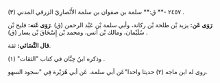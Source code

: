 ٢٤٥٧ -** ق:** سلمة بن صفوان بن سلمة الأَنْصارِيّ الزرقي المدني (٣) .

**رَوَى عَن:** يزيد بْن طلحة بْن ركانة، وأبي سلمة بْن عَبْد الرحمن (ق) .**رَوَى عَنه:** فليح بْن سُلَيْمان، ومالك بْن أنس، ومحمد بْن إِسْحَاقَ بْن يسار (ق) .

**قال النَّسَائي:** ثقة.

وذكره ابنُ حِبَّان في كتاب "الثقات" (١) .

روى له ابن ماجه (٢) حديثا واحدا"عَن أبي سلمة، عَن أبي هُرَيْرة فِي "سجود السهو.